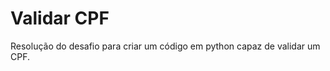 <h1>Validar CPF</h1>

<p>Resolução do desafio para criar um código em python capaz de validar um CPF.</p

